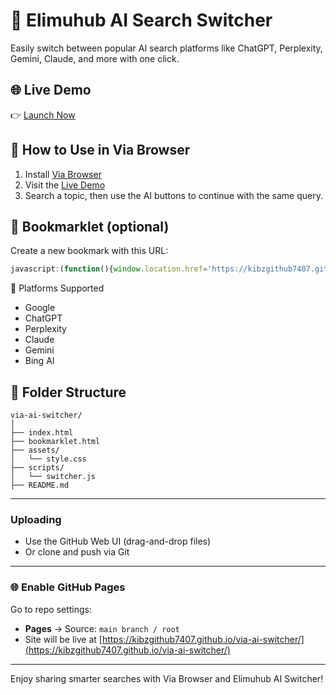 # 🧠 Elimuhub AI Search Switcher

Easily switch between popular AI search platforms like ChatGPT, Perplexity, Gemini, Claude, and more with one click.

## 🌐 Live Demo
👉 [Launch Now](https://kibzgithub7407.github.io/via-ai-switcher/)

## 🚀 How to Use in Via Browser
1. Install [Via Browser](https://play.google.com/store/apps/details?id=mark.via.gp)
2. Visit the [Live Demo](https://kibzgithub7407.github.io/via-ai-switcher/)
3. Search a topic, then use the AI buttons to continue with the same query.

## 📌 Bookmarklet (optional)
Create a new bookmark with this URL:

```js
javascript:(function(){window.location.href='https://kibzgithub7407.github.io/via-ai-switcher/index.html?q='+encodeURIComponent(prompt('Search term:'));})();
```

🔗 Platforms Supported

- Google
- ChatGPT
- Perplexity
- Claude
- Gemini
- Bing AI

## 📁 Folder Structure

```
via-ai-switcher/
│
├── index.html
├── bookmarklet.html
├── assets/
│   └── style.css
├── scripts/
│   └── switcher.js
├── README.md
```

---

### Uploading

- Use the GitHub Web UI (drag-and-drop files)
- Or clone and push via Git

---

### 🌐 Enable GitHub Pages

Go to repo settings:
- **Pages** → Source: `main branch / root`
- Site will be live at [https://kibzgithub7407.github.io/via-ai-switcher/](https://kibzgithub7407.github.io/via-ai-switcher/)

---

Enjoy sharing smarter searches with Via Browser and Elimuhub AI Switcher!
